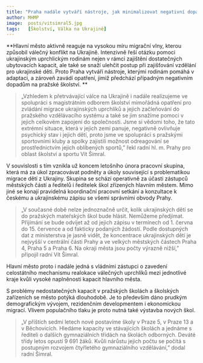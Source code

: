 ```yaml
---
title: "Praha nadále vytváří nástroje, jak minimalizovat negativní dopady migrace na pražské školství"
author: MHMP
image: 	posts/vitsimral5.jpg
tags:   [Školství, Válka na Ukrajině]
---
```


**Hlavní město aktivně reaguje na vysokou míru migrační vlny, kterou způsobil válečný konflikt na Ukrajině. Intenzivně řeší otázku pomoci ukrajinským uprchlickým rodinám nejen v rámci zajištění dostatečných ubytovacích kapacit, ale také se snaží ulehčit postup při zajišťování vzdělání pro ukrajinské děti. Proto Praha vytváří nástroje, kterými rodinám pomáhá v adaptaci, a zároveň zavádí opatření, jimiž předchází případným negativním dopadům na pražské školství. **

>„Vzhledem k přetrvávající válce na Ukrajině i nadále realizujeme ve spolupráci s magistrátním odborem školství mimořádná opatření pro zvládání migrace ukrajinských uprchlíků a jejich začleňování do pražského vzdělávacího systému a také se jim snažíme pomoci v jejich celkovém zapojení do společnosti. Jsme si vědomi toho, že tato extrémní situace, která v jejich zemi panuje, negativně ovlivňuje psychický stav i jejich dětí, proto jsme ve spolupráci s pražskými sportovními kluby a spolky zajistili možnost odreagování se prostřednictvím jejich oblíbených sportů,” řekl radní hl. m. Prahy pro oblast školství a sportu Vít Šimral.

V souvislosti s tím vznikla už koncem letošního února pracovní skupina, která má za úkol zpracovávat podněty a úkoly související s problematikou migrace dětí z Ukrajiny. Skupina se schází operativně za účasti zástupců městských částí a ředitelů i ředitelek škol zřízených hlavním městem. Mimo jiné se konají pravidelná koordinační pracovní setkání a konzultace k českému a ukrajinskému zápisu se všemi správními obvody Prahy.

>„V současné době nelze jednoznačně určit, kolik ukrajinských dětí se do pražských mateřských škol bude hlásit. Nemůžeme předjímat. Přijímání se bude odvíjet až od jejich zápisu v termínech od 1. června do 15. července a od fakticky podaných žádostí. Podle dostupných dat z ministerstva je jasně vidět, že koncentrace ukrajinských dětí je nejvyšší v centrální části Prahy a ve velkých městských částech Praha 4, Praha 5 a Praha 6. Na okraji města jsou počty výrazně nižší,” připojil radní Vít Šimral. 

Hlavní město proto i nadále jedná s vládními zástupci o zavedení celostátního mechanismu realokace válečných uprchlíků mezi jednotlivé kraje kvůli vysoké naplněnosti kapacit hlavního města. 

S problémy nedostatečných kapacit v pražských školách a školských zařízeních se město potýká dlouhodobě. Je to především dáno prudkým demografickým vývojem, rezidenčním developmentem i ekonomickou migrací. Vlivem populačního tlaku je proto nutná také výstavba nových škol. 

>„V příštích sedmi letech nové postavíme školy v Praze 5, v Praze 13 a v Běchovicích. Hledáme kapacity ve stávajících školách a jednáme s řediteli o dalších gymnaziálních třídách na školách odborných. Deváté třídy letos opustí 9 691 žáků. Kvůli nárůstu jejich počtu se počítá s postupným rozvojem čtyřletého gymnaziálního vzdělávání,” dodal radní Šimral.  